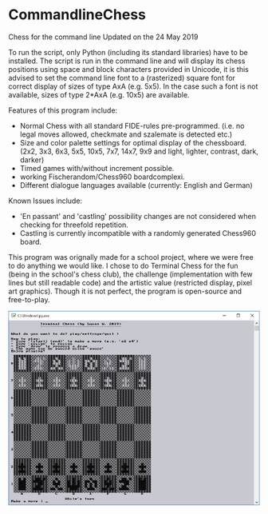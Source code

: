 # CommandlineChess
Chess for the command line
Updated on the 24 May 2019

To run the script, only Python (including its standard libraries) have to be installed.
The script is run in the command line and will display its chess positions using space and block characters provided in Unicode,
it is this advised to set the command line font to a (rasterized) square font for correct display of sizes of type AxA (e.g. 5x5).
In the case such a font is not available, sizes of type 2*AxA (e.g. 10x5) are available.

Features of this program include:
- Normal Chess with all standard FIDE-rules pre-programmed. (i.e. no legal moves allowed, checkmate and szalemate is detected etc.)
- Size and color palette settings for optimal display of the chessboard. (2x2, 3x3, 6x3, 5x5, 10x5, 7x7, 14x7, 9x9 and light, lighter, contrast, dark, darker)
- Timed games with/without increment possible.
- working Fischerandom/Chess960 boardcomplexi.
- Different dialogue languages available (currently: English and German)

Known Issues include:
- 'En passant' and 'castling' possibility changes are not considered when checking for threefold repetition.
- Castling is currently incompatible with a randomly generated Chess960 board.

This program was orignally made for a school project, where we were free to do anything we would like.
I chose to do Terminal Chess for the fun (being in the school's chess club), the challenge (implementation with few lines but still readable code) and the artistic value (restricted display, pixel art graphics).
Though it is not perfect, the program is open-source and free-to-play.

![Screenshot of console interaction](./terminal_chess_screenshot.png)

